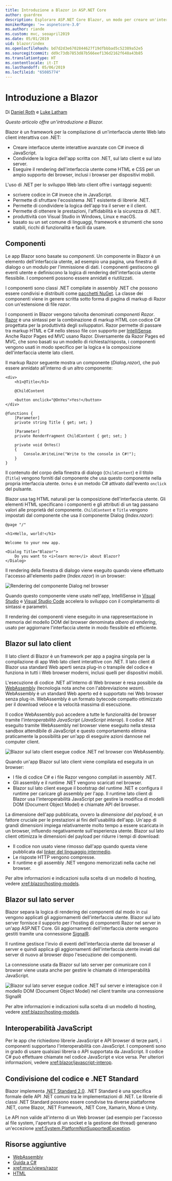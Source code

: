 ```yaml
---
title: Introduzione a Blazor in ASP.NET Core
author: guardrex
description: Esplorare ASP.NET Core Blazor, un modo per creare un'interfaccia utente Web sul lato client interattiva con .NET in un'app ASP.NET Core.
monikerRange: '>= aspnetcore-3.0'
ms.author: riande
ms.custom: mvc, seoapril2019
ms.date: 05/01/2019
uid: blazor/index
ms.openlocfilehash: bd7d2d3e6702844627f19dfbbbad5c52389a52e5
ms.sourcegitcommit: dd9c73db7853d87b566eef136d2162f648a43b85
ms.translationtype: HT
ms.contentlocale: it-IT
ms.lasthandoff: 05/06/2019
ms.locfileid: "65085774"
---
```

# <a name="introduction-to-blazor"></a>Introduzione a Blazor

Di [Daniel Roth](https://github.com/danroth27) e [Luke Latham](https://github.com/guardrex)

*Questo articolo offre un'introduzione a Blazor.*

Blazor è un framework per la compilazione di un'interfaccia utente Web lato client interattiva con .NET:

* Creare interfacce utente interattive avanzate con C# invece di JavaScript.
* Condividere la logica dell'app scritta con .NET, sul lato client e sul lato server.
* Eseguire il rendering dell'interfaccia utente come HTML e CSS per un ampio supporto dei browser, inclusi i browser per dispositivi mobili.

L'uso di .NET per lo sviluppo Web lato client offre i vantaggi seguenti:

* scrivere codice in C# invece che in JavaScript.
* Permette di sfruttare l'ecosistema .NET esistente di librerie .NET.
* Permette di condividere la logica dell'app tra il server e il client.
* Permette di ottenere le prestazioni, l'affidabilità e la sicurezza di .NET.
* produttività con Visual Studio in Windows, Linux e macOS.
* basato su un set comune di linguaggi, framework e strumenti che sono stabili, ricchi di funzionalità e facili da usare.

## <a name="components"></a>Componenti

Le app Blazor sono basate su *componenti*. Un componente in Blazor è un elemento dell'interfaccia utente, ad esempio una pagina, una finestra di dialogo o un modulo per l'immissione di dati. I componenti gestiscono gli eventi utente e definiscono la logica di rendering dell'interfaccia utente flessibile. I componenti possono essere annidati e riutilizzati.

I componenti sono classi .NET compilate in assembly .NET che possono essere condivisi e distribuiti come [pacchetti NuGet](/nuget/what-is-nuget). La classe dei componenti viene in genere scritta sotto forma di pagina di markup di Razor con un'estensione di file *razor*.

I componenti in Blazor vengono talvolta denominati *componenti Razor*. [Razor](xref:mvc/views/razor) è una sintassi per la combinazione di markup HTML con codice C# progettata per la produttività degli sviluppatori. Razor permette di passare tra markup HTML e C# nello stesso file con supporto per [IntelliSense](/visualstudio/ide/using-intellisense). Anche Razor Pages ed MVC usano Razor. Diversamente da Razor Pages ed MVC, che sono basati su un modello di richiesta/risposta, i componenti vengono usati in modo specifico per la logica e la composizione dell'interfaccia utente lato client.

Il markup Razor seguente mostra un componente (*Dialog.razor*), che può essere annidato all'interno di un altro componente:

```cshtml
<div>
    <h1>@Title</h1>

    @ChildContent

    <button onclick="@OnYes">Yes!</button>
</div>

@functions {
    [Parameter]
    private string Title { get; set; }

    [Parameter]
    private RenderFragment ChildContent { get; set; }

    private void OnYes()
    {
        Console.WriteLine("Write to the console in C#!");
    }
}
```

Il contenuto del corpo della finestra di dialogo (`ChildContent`) e il titolo (`Title`) vengono forniti dal componente che usa questo componente nella propria interfaccia utente. `OnYes` è un metodo C# attivato dall'evento `onclick` del pulsante.

Blazor usa tag HTML naturali per la composizione dell'interfaccia utente. Gli elementi HTML specificano i componenti e gli attributi di un tag passano valori alle proprietà del componente. `ChildContent` e `Title` vengono impostati dal componente che usa il componente Dialog (*Index.razor*):

```cshtml
@page "/"

<h1>Hello, world!</h1>

Welcome to your new app.

<Dialog Title="Blazor">
    Do you want to <i>learn more</i> about Blazor?
</Dialog>
```

Il rendering della finestra di dialogo viene eseguito quando viene effettuato l'accesso all'elemento padre (*Index.razor*) in un browser:

![Rendering del componente Dialog nel browser](index/_static/dialog.png)

Quando questo componente viene usato nell'app, IntelliSense in [Visual Studio](/visualstudio/ide/using-intellisense) e [Visual Studio Code](https://code.visualstudio.com/docs/editor/intellisense) accelera lo sviluppo con il completamento di sintassi e parametri.

Il rendering dei componenti viene eseguito in una rappresentazione in memoria del modello DOM del browser denominata *albero di rendering*, usato per aggiornare l'interfaccia utente in modo flessibile ed efficiente.

## <a name="blazor-client-side"></a>Blazor sul lato client

Il lato client di Blazor è un framework per app a pagina singola per la compilazione di app Web lato client interattive con .NET. Il lato client di Blazor usa standard Web aperti senza plug-in o transpile del codice e funziona in tutti i Web browser moderni, inclusi quelli per dispositivi mobili.

L'esecuzione di codice .NET all'interno di Web browser è resa possibile da [WebAssembly](http://webassembly.org) (tecnologia nota anche con l'abbreviazione *wasm*). WebAssembly è un standard Web aperto ed è supportato nei Web browser senza plug-in. WebAssembly è un formato bytecode compatto ottimizzato per il download veloce e la velocità massima di esecuzione.

Il codice WebAssembly può accedere a tutte le funzionalità del browser tramite l'*interoperabilità JavaScript* (*JavaScript interop*). Il codice .NET eseguito tramite WebAssembly nel browser viene eseguito nella stessa sandbox attendibile di JavaScript e questo comportamento elimina praticamente la possibilità per un'app di eseguire azioni dannose nel computer client.

![Blazor sul lato client esegue codice .NET nel browser con WebAssembly.](index/_static/blazor-client-side.png)

Quando un'app Blazor sul lato client viene compilata ed eseguita in un browser:

* I file di codice C# e i file Razor vengono compilati in assembly .NET.
* Gli assembly e il runtime .NET vengono scaricati nel browser.
* Blazor sul lato client esegue il bootstrap del runtime .NET e configura il runtime per caricare gli assembly per l'app. Il runtime lato client di Blazor usa l'interoperabilità JavaScript per gestire la modifica di modelli DOM (Document Object Model) e chiamate API del browser.

La dimensione dell'app pubblicata, ovvero la *dimensione del payload*, è un fattore cruciale per le prestazioni ai fini dell'usabilità dell'app. Un'app di grandi dimensioni impiega relativamente molto tempo a essere scaricata in un browser, influendo negativamente sull'esperienza utente. Blazor sul lato client ottimizza le dimensioni del payload per ridurre i tempi di download:

* Il codice non usato viene rimosso dall'app quando questa viene pubblicata dal [linker del linguaggio intermedio](xref:host-and-deploy/blazor/configure-linker).
* Le risposte HTTP vengono compresse.
* Il runtime e gli assembly .NET vengono memorizzati nella cache nel browser.

Per altre informazioni e indicazioni sulla scelta di un modello di hosting, vedere <xref:blazor/hosting-models>.

## <a name="blazor-server-side"></a>Blazor sul lato server

Blazor separa la logica di rendering dei componenti dal modo in cui vengono applicati gli aggiornamenti dell'interfaccia utente. Blazor sul lato server fornisce il supporto per l'hosting di componenti Razor nel server in un'app ASP.NET Core. Gli aggiornamenti dell'interfaccia utente vengono gestiti tramite una connessione [SignalR](xref:signalr/introduction).

Il runtime gestisce l'invio di eventi dell'interfaccia utente dal browser al server e quindi applica gli aggiornamenti dell'interfaccia utente inviati dal server di nuovo al browser dopo l'esecuzione dei componenti.

La connessione usata da Blazor sul lato server per comunicare con il browser viene usata anche per gestire le chiamate di interoperabilità JavaScript.

![Blazor sul lato server esegue codice .NET sul server e interagisce con il modello DOM (Document Object Model) nel client tramite una connessione SignalR](index/_static/blazor-server-side.png)

Per altre informazioni e indicazioni sulla scelta di un modello di hosting, vedere <xref:blazor/hosting-models>.

## <a name="javascript-interop"></a>Interoperabilità JavaScript

Per le app che richiedono librerie JavaScript e API browser di terze parti, i componenti supportano l'interoperabilità con JavaScript. I componenti sono in grado di usare qualsiasi libreria o API supportata da JavaScript. Il codice C# può effettuare chiamate nel codice JavaScript e vice versa. Per ulteriori informazioni, vedere <xref:blazor/javascript-interop>.

## <a name="code-sharing-and-net-standard"></a>Condivisione del codice e .NET Standard

Blazor implementa [.NET Standard 2.0](/dotnet/standard/net-standard). .NET Standard è una specifica formale delle API .NET comuni tra le implementazioni di .NET. Le librerie di classi .NET Standard possono essere condivise tra diverse piattaforme .NET, come Blazor, .NET Framework, .NET Core, Xamarin, Mono e Unity.

Le API non valide all'interno di un Web browser (ad esempio per l'accesso al file system, l'apertura di un socket e la gestione dei thread) generano un'eccezione <xref:System.PlatformNotSupportedException>.

## <a name="additional-resources"></a>Risorse aggiuntive

* [WebAssembly](http://webassembly.org/)
* [Guida a C#](/dotnet/csharp/)
* <xref:mvc/views/razor>
* [HTML](https://www.w3.org/html/)
